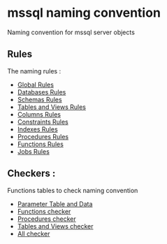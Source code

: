 # mssql naming convention
Naming convention for mssql server objects

## Rules
The naming rules :
- [Global Rules](GlobalRules.md)
- [Databases Rules](DatabaseRules.md)
- [Schemas Rules](SchemaRules.md)
- [Tables and Views Rules](TablesAndViews.md)
- [Columns Rules](ColumnsRules.md)
- [Constraints Rules](ConstraintsRules.md)
- [Indexes Rules](IndexesRules.md)
- [Procedures Rules](ProceduresRules.md)
- [Functions Rules](FunctionsRules.md)
- [Jobs Rules](JobsRules.md)

## Checkers :
Functions tables to check naming convention
- [Parameter Table and Data](checkers/adm_checkers_tables_and_data.sql)
- [Functions checker](checkers/CheckFunctions.sql)
- [Procedures checker](checkers/CheckProcedures.sql)
- [Tables and Views checker](checker/CheckTablesAndViews.sql)
- [All checker](checker/CheckAll.sql)
